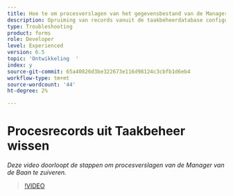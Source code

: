 ```yaml
---
title: Hoe te om procesverslagen van het gegevensbestand van de Manager van de Baan te zuiveren
description: Opruiming van records vanuit de taakbeheerdatabase configureren
type: Troubleshooting
product: forms
role: Developer
level: Experienced
version: 6.5
topic: 'Ontwikkeling  '
index: y
source-git-commit: 65a40826d3be322673e116d98124c3cbfb1d6eb4
workflow-type: tm+mt
source-wordcount: '44'
ht-degree: 2%

---
```


# Procesrecords uit Taakbeheer wissen

*Deze video doorloopt de stappen om procesverslagen van de Manager van de Baan te zuiveren.*

>[!VIDEO](https://video.tv.adobe.com/v/335577?quality=9&learn=on)
